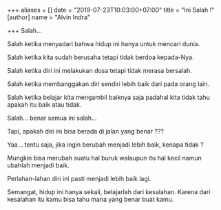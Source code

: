 +++
aliases = []
date = "2019-07-23T10:03:00+07:00"
title = "Ini Salah !"
[author]
name = "Alvin Indra"

+++
Salah...

Salah ketika menyadari bahwa hidup ini hanya untuk mencari dunia.

Salah ketika kita sudah berusaha tetapi tidak berdoa kepada-Nya.

Salah ketika diri ini melakukan dosa tetapi tidak merasa bersalah.

Salah ketika membanggakan diri sendiri lebih baik dari pada orang lain.

Salah ketika belajar kita mengambil baiknya saja padahal kita tidak tahu apakah itu baik atau tidak.

Salah... benar semua ini salah...

Tapi, apakah diri ini bisa berada di jalan yang benar ???

Yaa... tentu saja, jika ingin berubah menjadi lebih baik, kenapa tidak ?

Mungkin bisa merubah suatu hal buruk walaupun itu hal kecil namun ubahlah menjadi baik.

Perlahan-lahan diri ini pasti menjadi lebih baik lagi.

Semangat, hidup ini hanya sekali, belajarlah dari kesalahan. Karena dari kesalahan itu kamu bisa tahu mana yang benar buat kamu.